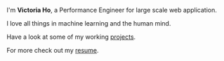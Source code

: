 ---
---

I'm **Victoria Ho**, a Performance Engineer for large scale web application.

I love all things in machine learning and the human mind.

Have a look at some of my working [projects].

For more check out my [resume].



[projects]: /projects
[resume]: https://resume.vicho.me/
[email]: mailto:hi@vicho.me
